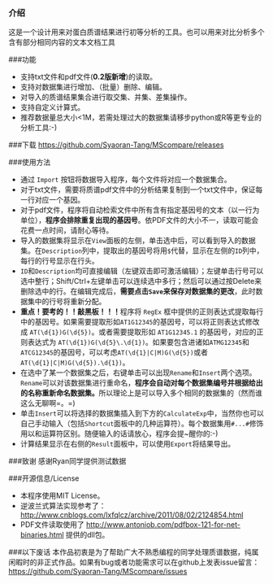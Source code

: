 ### 介绍

这是一个设计用来对蛋白质谱结果进行初等分析的工具。也可以用来对比分析多个含有部分相同内容的文本文档工具

###功能
* 支持txt文件和pdf文件(<b>0.2版新增</b>)的读取。
* 支持对数据集进行增加、（批量）删除、编辑。
* 对导入的质谱结果集合进行取交集、并集、差集操作。
* 支持自定义计算式。
* 推荐数据量总大小<1M，若需处理过大的数据集请移步python或R等更专业的分析工具:-)

###下载
https://github.com/Syaoran-Tang/MScompare/releases

###使用方法
* 通过 `Import` 按钮将数据导入程序，每个文件将对应一个数据集合。
 * 对于txt文件，需要将质谱pdf文件中的分析结果复制到一个txt文件中，保证每一行对应一个基因。
 * 对于pdf文件，程序将自动检索文件中所有含有指定基因号的文本（以一行为单位），<b>程序会排除重复出现的基因号</b>。依PDF文件的大小不一，读取可能会花费一点时间，请耐心等待。
* 导入的数据集将显示在`View`面板的左侧，单击选中后，可以看到导入的数据集。在`Description`列中，提取出的基因号将用`$`代替，显示在左侧的`ID`列中，每行的行号显示在行头。
* `ID`和`Description`均可直接编辑（左键双击即可激活编辑）；左键单击行号可以选中整行；Shift/Ctrl+左键单击可以连续选中多行；然后可以通过按Delete来删除选中的行。在编辑完成后，<b>需要点击`Save`来保存对数据集的更改</b>，此时数据集中的行号将重新分配。
* <b>重点！要考的！！敲黑板！！！</b>程序将 `RegEx` 框中提供的正则表达式提取每行中的基因号。如果需要提取形如`AT1G12345`的基因号，可以将正则表达式修改成 `AT(\d{1})G(\d{5})`。或者需要提取形如 `AT1G12345.1` 的基因号，对应的正则表达式为 `AT(\d{1})G(\d{5}\.\d{1})`。如果要包含进诸如`ATMG12345`和`ATCG12345`的基因号，可以考虑`AT(\d{1}|C|M)G(\d{5})`或者`AT(\d{1}|C|M)G(\d{5}).\d{1})`。
* 在选中了某一个数据集之后，右键单击可以出现`Rename`和`Insert`两个选项。`Rename`可以对该数据集进行重命名，<b>程序会自动对每个数据集编号并根据给出的名称重新命名数据集。</b>所以理论上是可以导入多个相同的数据集的（然而谁这么无聊啊=。=)
* 单击`Insert`可以将选择的数据集插入到下方的`CalculateExp`中，当然你也可以自己手动输入（包括`Shortcut`面板中的几种运算符）。每个数据集用`#...#`修饰用以和运算符区别。随便输入的话请放心，程序会提~醒你的:-)
* 计算结果显示在右侧的`Result`面板中，可以使用`Export`将结果导出。

###致谢
感谢Ryan同学提供测试数据

###开源信息/License
* 本程序使用MIT License。
* 逆波兰式算法实现参考了： http://www.cnblogs.com/lxfqlcz/archive/2011/08/02/2124854.html
* PDF文件读取使用了 http://www.antoniob.com/pdfbox-121-for-net-binaries.html 提供的dll包。

###以下废话
本作品初衷是为了帮助广大不熟悉编程的同学处理质谱数据，纯属闲暇时的非正式作品。如果有bug或者功能需求可以在github上发表issue留言：https://github.com/Syaoran-Tang/MScompare/issues
